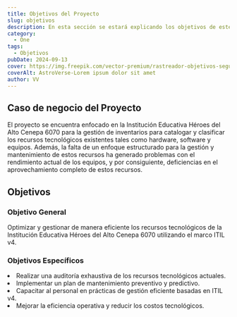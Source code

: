 ```yaml
---
title: Objetivos del Proyecto
slug: objetivos
description: En esta sección se estará explicando los objetivos de este proyecto
category:
  - One
tags:
  - Objetivos
pubDate: 2024-09-13
cover: https://img.freepik.com/vector-premium/rastreador-objetivos-seguimiento-proyectos-hombre-negocios-pisa-casilla-verificacion-lista-verificacion-avanzar-objetivo-progresion-principio-exito-finalizacion-tareas-finalizar-proyecto-desarrollo-o-mejora_458444-1805.jpg
coverAlt: AstroVerse-Lorem ipsum dolor sit amet
author: VV
---
```


## Caso de negocio del Proyecto

El proyecto se encuentra enfocado en la Institución Educativa Héroes del Alto Cenepa 6070 para la gestión de inventarios para catalogar y clasificar los recursos tecnológicos existentes tales como hardware, software y equipos. Además, la falta de un enfoque estructurado para la gestión y mantenimiento de estos recursos ha generado problemas con el rendimiento actual de los equipos, y por consiguiente, deficiencias en el aprovechamiento completo de estos recursos.

## Objetivos

### Objetivo General

Optimizar y gestionar de manera eficiente los recursos tecnológicos de la Institución Educativa Héroes del Alto Cenepa 6070 utilizando el marco ITIL v4.

### Objetivos Específicos

<li>Realizar una auditoría exhaustiva de los recursos tecnológicos actuales.</li>
<li>Implementar un plan de mantenimiento preventivo y predictivo.</li>
<li>Capacitar al personal en prácticas de gestión eficiente basadas en ITIL v4.</li>
<li>Mejorar la eficiencia operativa y reducir los costos tecnológicos.</li>


